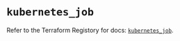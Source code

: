 # `kubernetes_job`

Refer to the Terraform Registory for docs: [`kubernetes_job`](https://registry.terraform.io/providers/hashicorp/kubernetes/2.22.0/docs/resources/job).
